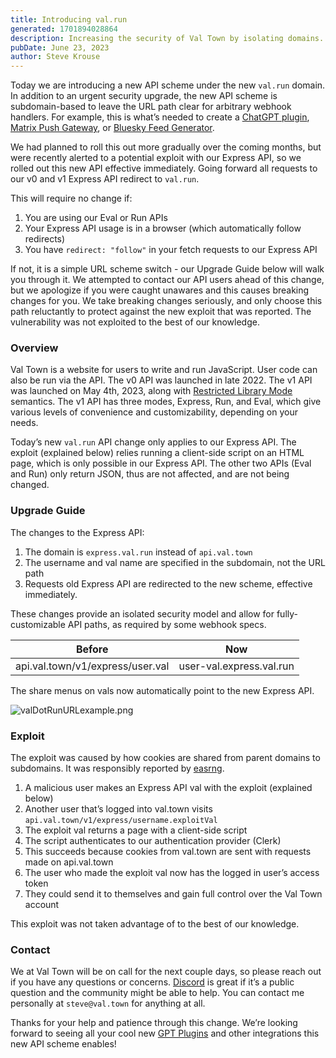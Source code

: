 ```yaml
---
title: Introducing val.run
generated: 1701894028864
description: Increasing the security of Val Town by isolating domains.
pubDate: June 23, 2023
author: Steve Krouse
---
```


Today we are introducing a new API scheme under the new `val.run` domain. In addition to an urgent security upgrade, the new API scheme is subdomain-based to leave the URL path clear for arbitrary webhook handlers. For example, this is what’s needed to create a [ChatGPT plugin](https://platform.openai.com/docs/plugins/getting-started), [Matrix Push Gateway](https://spec.matrix.org/unstable/push-gateway-api/#post_matrixpushv1notify), or [Bluesky Feed Generator](https://github.com/bluesky-social/feed-generator#overview).

We had planned to roll this out more gradually over the coming months, but were recently alerted to a potential exploit with our Express API, so we rolled out this new API effective immediately. Going forward all requests to our v0 and v1 Express API redirect to `val.run`.

This will require no change if:

1. You are using our Eval or Run APIs
2. Your Express API usage is in a browser (which automatically follow redirects)
3. You have `redirect: "follow"` in your fetch requests to our Express API

If not, it is a simple URL scheme switch - our Upgrade Guide below will walk you through it. We attempted to contact our API users ahead of this change, but we apologize if you were caught unawares and this causes breaking changes for you. We take breaking changes seriously, and only choose this path reluctantly to protect against the new exploit that was reported. The vulnerability was not exploited to the best of our knowledge.

### Overview

Val Town is a website for users to write and run JavaScript. User code can also be run via the API. The v0 API was launched in late 2022. The v1 API was launched on May 4th, 2023, along with [Restricted Library Mode](https://blog.val.town/blog/restricted-library-mode) semantics. The v1 API has three modes, Express, Run, and Eval, which give various levels of convenience and customizability, depending on your needs.

Today’s new `val.run` API change only applies to our Express API. The exploit (explained below) relies running a client-side script on an HTML page, which is only possible in our Express API. The other two APIs (Eval and Run) only return JSON, thus are not affected, and are not being changed.

### Upgrade Guide

The changes to the Express API:

1. The domain is `express.val.run` instead of `api.val.town`
2. The username and val name are specified in the subdomain, not the URL path
3. Requests old Express API are redirected to the new scheme, effective immediately.

These changes provide an isolated security model and allow for fully-customizable API paths, as required by some webhook specs.

| Before                           | Now                      |
| -------------------------------- | ------------------------ |
| api.val.town/v1/express/user.val | user-val.express.val.run |

The share menus on vals now automatically point to the new Express API.

![valDotRunURLexample.png](./introducing-val-run/valdotrunurlexample.png)

### Exploit

The exploit was caused by how cookies are shared from parent domains to subdomains. It was responsibly reported by [easrng](https://easrng.net).

1. A malicious user makes an Express API val with the exploit (explained below)
2. Another user that’s logged into val.town visits `api.val.town/v1/express/username.exploitVal`
3. The exploit val returns a page with a client-side script
4. The script authenticates to our authentication provider (Clerk)
5. This succeeds because cookies from val.town are sent with requests made on api.val.town
6. The user who made the exploit val now has the logged in user’s access token
7. They could send it to themselves and gain full control over the Val Town account

This exploit was not taken advantage of to the best of our knowledge.

### Contact

We at Val Town will be on call for the next couple days, so please reach out if you have any questions or concerns. [Discord](https://discord.com/invite/dHv45uN5RY) is great if it’s a public question and the community might be able to help. You can contact me personally at `steve@val.town` for anything at all.

Thanks for your help and patience through this change. We’re looking forward to seeing all your cool new [GPT Plugins](https://www.val.town/v/stevekrouse.chatGPTPlugin) and other integrations this new API scheme enables!
